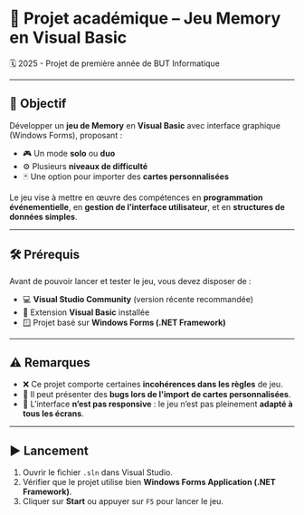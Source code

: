 # 🧠 Projet académique – Jeu Memory en Visual Basic  
🗓️ 2025 - Projet de première année de BUT Informatique

---

## 🎯 Objectif

Développer un **jeu de Memory** en **Visual Basic** avec interface graphique (Windows Forms), proposant :

- 🎮 Un mode **solo** ou **duo**
- ⚙️ Plusieurs **niveaux de difficulté**
- 🃏 Une option pour importer des **cartes personnalisées**

Le jeu vise à mettre en œuvre des compétences en **programmation événementielle**, en **gestion de l’interface utilisateur**, et en **structures de données simples**.

---

## 🛠️ Prérequis

Avant de pouvoir lancer et tester le jeu, vous devez disposer de :

- 💻 **Visual Studio Community** (version récente recommandée)
- 🔧 Extension **Visual Basic** installée
- 🪟 Projet basé sur **Windows Forms (.NET Framework)**

---

## ⚠️ Remarques

- ❌ Ce projet comporte certaines **incohérences dans les règles** de jeu.
- 🐞 Il peut présenter des **bugs lors de l'import de cartes personnalisées**.
- 📐 L’interface **n’est pas responsive** : le jeu n’est pas pleinement **adapté à tous les écrans**.

---

## ▶️ Lancement

1. Ouvrir le fichier `.sln` dans Visual Studio.
2. Vérifier que le projet utilise bien **Windows Forms Application (.NET Framework)**.
3. Cliquer sur **Start** ou appuyer sur `F5` pour lancer le jeu.
